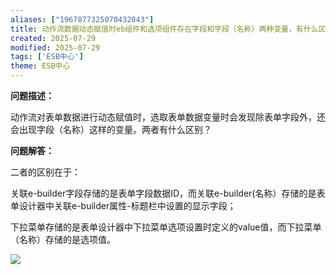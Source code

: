 ```yaml
---
aliases: ["1967877325070432043"]
title: 动作流数据动态赋值时eb组件和选项组件存在字段和字段（名称）两种变量，有什么区别
created: 2025-07-29
modified: 2025-07-29
tags: ['ESB中心']
theme: ESB中心
---
```


**问题描述：**

动作流对表单数据进行动态赋值时，选取表单数据变量时会发现除表单字段外，还会出现字段（名称）这样的变量。两者有什么区别？

**问题解答：**

二者的区别在于：

关联e-builder字段存储的是表单字段数据ID，而关联e-builder(名称）存储的是表单设计器中关联e-builder属性-标题栏中设置的显示字段；

下拉菜单存储的是表单设计器中下拉菜单选项设置时定义的value值，而下拉菜单（名称）存储的是选项值。

![](https://myhelpdoc.oss-cn-heyuan.aliyuncs.com/mdimages/b9722e5419b78dbe947c5e54a84f42c0.jpg)